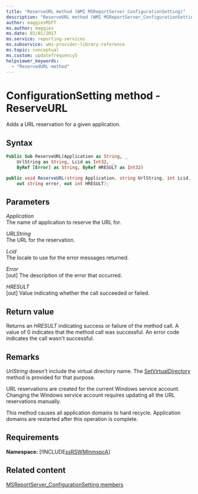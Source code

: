 ```yaml
---
title: "ReserveURL method (WMI MSReportServer_ConfigurationSetting)"
description: "ReserveURL method (WMI MSReportServer_ConfigurationSetting)"
author: maggiesMSFT
ms.author: maggies
ms.date: 03/01/2017
ms.service: reporting-services
ms.subservice: wmi-provider-library-reference
ms.topic: conceptual
ms.custom: updatefrequency5
helpviewer_keywords:
  - "ReservedURL method"
---
```

# ConfigurationSetting method - ReserveURL
  Adds a URL reservation for a given application.  
  
## Syntax  
  
```vb  
Public Sub ReserveURL(Application as String, _  
    UrlString as String, Lcid as Int32, _   
    ByRef [Error] as String, ByRef HRESULT as Int32)  
```  
  
```csharp  
public void ReserveURL(string Application, string UrlString, int Lcid,   
    out string error, out int HRESULT);  
```  
  
## Parameters  
 *Application*  
 The name of application to reserve the URL for.  
  
 *URLString*  
 The URL for the reservation.  
  
 *Lcid*  
 The locale to use for the error messages returned.  
  
 *Error*  
 [out] The description of the error that occurred.  
  
 *HRESULT*  
 [out] Value indicating whether the call succeeded or failed.  
  
## Return value  
 Returns an *HRESULT* indicating success or failure of the method call. A value of 0 indicates that the method call was successful. An error code indicates the call wasn't successful.  
  
## Remarks  
 *UrlString* doesn't include the virtual directory name. The [SetVirtualDirectory](../../reporting-services/wmi-provider-library-reference/configurationsetting-method-setvirtualdirectory.md) method is provided for that purpose.  
  
 URL reservations are created for the current Windows service account. Changing the Windows service account requires updating all the URL reservations manually.  
  
 This method causes all application domains to hard recycle. Application domains are restarted after this operation is complete.  
  
## Requirements  
 **Namespace:** [!INCLUDE[ssRSWMInmspcA](../../includes/ssrswminmspca-md.md)]  
  
## Related content  
 [MSReportServer_ConfigurationSetting members](../../reporting-services/wmi-provider-library-reference/msreportserver-configurationsetting-members.md)  
  
  
